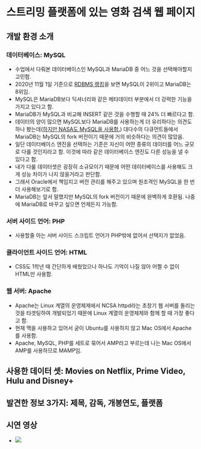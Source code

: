 # 스트리밍 플랫폼에 있는 영화 검색 웹 페이지

## 개발 환경 소개
### 데이터베이스: MySQL
* 수업에서 다뤄본 데이터베이스인 MySQL과 MariaDB 중 어느 것을 선택해야할지 고민함.
* 2020년 11월 1일 기준으로 [RDBMS 랭킹](https://db-engines.com/en/ranking/relational+dbms)을 보면 MySQL이 2위이고 MariaDB는 8위임.
* MySQL은 MariaDB보다 딕셔너리와 같은 메타데이터 부분에서 더 강력한 기능을 가지고 있다고 함.
* MariaDB가 MySQL과 비교해 INSERT 같은 것을 수행할 때 24% 더 빠르다고 함.
* 데이터의 양이 많으면 MySQL보다 MariaDB를 사용하는게 더 유리하다는 의견도 하나 봤는데([하지만 NASA도 MySQL을 사용함.](https://www.mysql.com/customers/)) 대다수의 다큐먼트들에서 MariaDB는 MySQL의 fork 버전이기 때문에 거의 비슷하다는 의견이 많았음.
* 일단 데이터베이스 엔진을 선택하는 기준은 자신이 어떤 종류의 데이터를 어느 규모로 다룰 것인지라고 함. 이것에 따라 같은 데이터베이스 엔진도 다른 성능을 낼 수 있다고 함.
* 내가 다룰 데이터셋은 굉장히 소규모이기 때문에 어떤 데이터베이스를 사용해도 크게 성능 차이가 나지 않을거라고 판단함.
* 그래서 Oracle에서 책임지고 버전 관리를 해주고 있으며 원조격인 MySQL을 한 번 더 사용해보기로 함.
* MariaDB는 앞서 말했지만 MySQL의 fork 버전이기 때문에 완벽하게 호환됨. 나중에 MariaDB로 바꾸고 싶으면 언제든지 가능함.

### 서버 사이드 언어: PHP
* 사용할줄 아는 서버 사이드 스크립트 언어가 PHP밖에 없어서 선택지가 없었음.

### 클라이언트 사이드 언어: HTML
* CSS도 1학년 때 간단하게 배웠었으나 하나도 기억이 나질 않아 어쩔 수 없이 HTML만 사용함.

### 웹 서버: Apache
* Apache는 Linux 계열의 운영체제에서 NCSA httpd라는 초창기 웹 서버를 돌리는 것을 타겟팅하여 개발되었기 때문에 Linux 계열의 운영체제와 함께 할 때 가장 좋다고 함.
* 현재 맥을 사용하고 있어서 굳이 Ubuntu를 사용하지 않고 Mac OS에서 Apache를 사용함.
* Apache, MySQL, PHP를 세트로 묶어서 AMP라고 부르는데 나는 Mac OS에서 AMP를 사용하므로 MAMP임.

## 사용한 데이터 셋: Movies on Netflix, Prime Video, Hulu and Disney+


## 발견한 정보 3가지: 제목, 감독, 개봉연도, 플랫폼


## 시연 영상
* [![](http://img.youtube.com/vi/b05k5rehqds/0.jpg)](http://www.youtube.com/watch?v=b05k5rehqds "")
